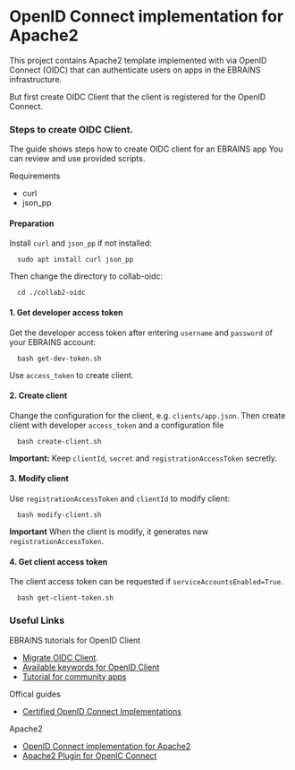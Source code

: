 # OpenID Connect implementation for Apache2

This project contains Apache2 template implemented with via OpenID Connect (OIDC)
that can authenticate users on apps in the EBRAINS infrastructure.

But first create OIDC Client
that the client is registered for the OpenID Connect.

### Steps to create OIDC Client.

The guide shows steps how to create OIDC client for an EBRAINS app
You can review and use provided scripts.

Requirements

- curl
- json_pp

#### Preparation

Install `curl` and `json_pp` if not installed:

```
  sudo apt install curl json_pp
```

Then change the directory to collab-oidc:

```
  cd ./collab2-oidc
```

#### 1. Get developer access token

Get the developer access token
after entering `username` and `password` of your EBRAINS account:

```
  bash get-dev-token.sh
```

Use `access_token` to create client.

#### 2. Create client

Change the configuration for the client, e.g. `clients/app.json`.
Then create client with developer `access_token` and a configuration file

```
  bash create-client.sh
```

**Important:**
Keep `clientId`, `secret` and `registrationAccessToken` secretly.

#### 3. Modify client

Use `registrationAccessToken` and `clientId` to modify client:

```
  bash modify-client.sh
```

**Important**
When the client is modify, it generates new `registrationAccessToken`.

#### 4. Get client access token

The client access token can be requested if `serviceAccountsEnabled=True`.

```
  bash get-client-token.sh
```

### Useful Links

EBRAINS tutorials for OpenID Client

- [Migrate OIDC Client](https://wiki.ebrains.eu/bin/view/Collabs/collaboratory-migration/Tutorial/Migrate%20OIDC%20Client/).
- [Available keywords for OpenID Client](https://iam.ebrains.eu/auth/realms/hbp/.well-known/uma2-configuration)
- [Tutorial for community apps](https://wiki.ebrains.eu/bin/view/Collabs/collaboratory-community-apps)

Offical guides

- [Certified OpenID Connect Implementations](https://openid.net/developers/certified/)

Apache2

- [OpenID Connect implementation for Apache2](https://github.com/zmartzone/mod_auth_openidc)
- [Apache2 Plugin for OpenIC Connect](https://www.keycloak.org/docs/latest/securing_apps/index.html#_mod_auth_openidc)
